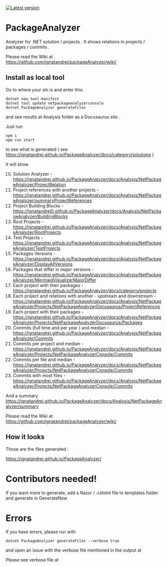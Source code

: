 [![Latest version](https://img.shields.io/nuget/v/netpackageanalyzerconsole.svg)](https://www.nuget.org/packages/netpackageanalyzerconsole)

# PackageAnalyzer

Analyzer for .NET solution / projects .  It shows relations in projects / packages / commits .

Please read the Wiki at https://github.com/ignatandrei/packageAnalyzer/wiki/ 

## Install as local tool

Go to where your sln is and enter this:

```
dotnet new tool-manifest
dotnet tool update netpackageanalyzerconsole
dotnet PackageAnalyzer generateFiles
```


and see results at Analysis folder as a Docusaurus site .

Just run

```
npm i
npm run start
```

to see what is generated ( see https://ignatandrei.github.io/PackageAnalyzer/docs/category/solutions )


It will show

10. Solution Analyzer - https://ignatandrei.github.io/PackageAnalyzer/docs/Analysis/NetPackageAnalyzer/ProjectRelation
15. Project references with another projects - https://ignatandrei.github.io/PackageAnalyzer/docs/Analysis/NetPackageAnalyzer/summaryProjectReferences
20. Project Building Blocks - https://ignatandrei0.github.io/PackageAnalyzer/docs/Analysis/NetPackageAnalyzer/BuildingBlocks
30. Root Projects - https://ignatandrei.github.io/PackageAnalyzer/docs/Analysis/NetPackageAnalyzer/RootProjects
40. Test Projects - https://ignatandrei.github.io/PackageAnalyzer/docs/Analysis/NetPackageAnalyzer/TestProjects
50. Packages Versions - https://ignatandrei.github.io/PackageAnalyzer/docs/Analysis/NetPackageAnalyzer/DisplayAllVersions
60. Packages that differ in major versions  -  https://ignatandrei.github.io/PackageAnalyzer/docs/Analysis/NetPackageAnalyzer/MermaidVisualizerMajorDiffer 
70. Each project with their packages - https://ignatandrei.github.io/PackageAnalyzer/docs/category/projects
80. Each project and relations with another - upstream and downstream - https://ignatandrei.github.io/PackageAnalyzer/docs/Analysis/NetPackageAnalyzer/Projects/NetPackageAnalyzerDocusaurus/ProjectReferences
90. Each project with their packages - https://ignatandrei.github.io/PackageAnalyzer/docs/Analysis/NetPackageAnalyzer/Projects/NetPackageAnalyzerDocusaurus/Packages
110. Commits (full time and per year ) and median - https://ignatandrei.github.io/PackageAnalyzer/docs/Analysis/NetPackageAnalyzer/Commits
120. Commits per project and median - https://ignatandrei.github.io/PackageAnalyzer/docs/Analysis/NetPackageAnalyzer/Projects/NetPackageAnalyzerConsole/Commits
130. Commits per file and median - https://ignatandrei.github.io/PackageAnalyzer/docs/Analysis/NetPackageAnalyzer/Projects/NetPackageAnalyzerConsole/Commits
140. Commits with most files -  https://ignatandrei.github.io/PackageAnalyzer/docs/Analysis/NetPackageAnalyzer/Projects/NetPackageAnalyzerConsole/Commits

And a summary https://ignatandrei.github.io/PackageAnalyzer/docs/Analysis/NetPackageAnalyzer/summary

Please read the Wiki at https://github.com/ignatandrei/packageAnalyzer/wiki/ 


## How it looks

Those are the files generated :

https://ignatandrei.github.io/PackageAnalyzer/


# Contributors needed!

If you want more to generate, add a Razor / .cshtml file to templates folder and generate in GenerateNow

# Errors

If you have errors, please run with 

```
dotnet PackageAnalyzer generateFiles --verbose true 
```

and open an issue with the verbose file mentioned in the output at 

Please see verbose file at

